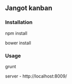 Jangot kanban
-------------------

### Installation
npm install

bower install

### Usage
grunt

server - http://localhost:8009/